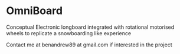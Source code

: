 # OmniBoard
Conceptual Electronic longboard integrated with rotational motorised wheels to replicate a snowboarding like experience

Contact me at benandrew89 at gmail.com if interested in the project
